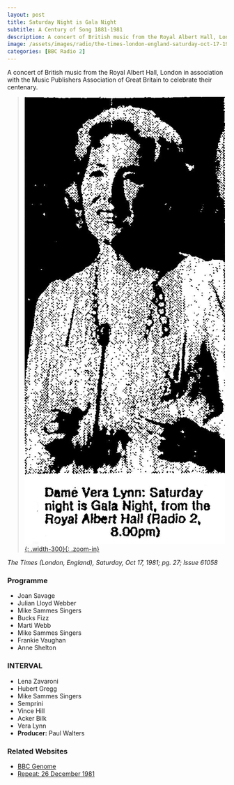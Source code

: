 ```yaml
---
layout: post
title: Saturday Night is Gala Night
subtitle: A Century of Song 1881-1981
description: A concert of British music from the Royal Albert Hall, London in association with the Music Publishers Association of Great Britain to celebrate their centenary.
image: /assets/images/radio/the-times-london-england-saturday-oct-17-1981-pg-27-issue.jpg
categories: [BBC Radio 2]
---
```


A concert of British music from the Royal Albert Hall, London in association with the Music Publishers Association of Great Britain to celebrate their centenary.

> [![](/assets/images/radio/the-times-london-england-saturday-oct-17-1981-pg-27-issue.jpg){: .width-300}{: .zoom-in}](/assets/images/radio/the-times-london-england-saturday-oct-17-1981-pg-27-issue.jpg)

<cite>The Times (London, England), Saturday, Oct 17, 1981; pg. 27; Issue 61058</cite>

### Programme
* Joan Savage
* Julian Lloyd Webber
* Mike Sammes Singers
* Bucks Fizz
* Marti Webb
* Mike Sammes Singers
* Frankie Vaughan
* Anne Shelton

### INTERVAL
* Lena Zavaroni
* Hubert Gregg
* Mike Sammes Singers
* Semprini
* Vince Hill
* Acker Bilk
* Vera Lynn
* **Producer:** Paul Walters

### Related Websites
* [BBC Genome](http://genome.ch.bbc.co.uk/8b5046ee2d5c42b8af6fbf7c13f6fd31)
* [Repeat: 26 December 1981](http://genome.ch.bbc.co.uk/361dbdc4e7374f83a385f7a3342961d7)
